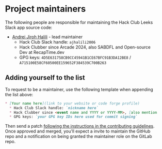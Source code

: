 # Project maintainers

The following people are responsible for maintaining the Hack Club Leeks Slack app
source code:

* [Andrei Jiroh Halili](htttps://mau.dev/ajhalili2006) - lead maintainer
  * Hack Club Slack handle: `ajhalili2006`
  * Hack Clubber since Arcade 2024, also SABDFL and Open-source Dev at RecapTime.dev
  * GPG keys: `4D5E631758CB9CC45941B1CE67BFC91B3DA12BE8` / `A715100E58CF60500EE159652F384539C700B263`

## Adding yourself to the list

To request to be a maintainer, use the following template when
appending the list above:

```md
* [Your name here](link to your website or code forge profile)
  * Hack Club Slack handle: `nickname here`
  * Hack Clubber since <event name and YYYY or YYYY-MM>, [also mention any other affliations here]
  * GPG keys: `your GPG key IDs here used for commit signing`
```

Then send a patch [following the instructions in the contributing guidelines](../CONTRIBUTING.md#sending-patches).
Once approved and merged, you'll expect a invite to maintain the GitHub repo and
a notification on being granted the maintainer role on the GitLab repo.
